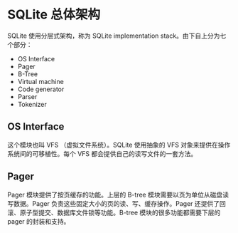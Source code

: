 # SQLite 总体架构

SQLite 使用分层式架构，称为 SQLite implementation stack。由下自上分为七个部分：

+ OS Interface
+ Pager
+ B-Tree
+ Virtual machine
+ Code generator
+ Parser
+ Tokenizer

## OS Interface 

这个模块也叫 VFS （虚拟文件系统）。SQLite 使用抽象的 VFS 对象来提供在操作系统间的可移植性。每个 VFS 都会提供自己的读写文件的一套方法。

## Pager

Pager 模块提供了按页缓存的功能。上层的 B-tree 模块需要以页为单位从磁盘读写数据。Pager 负责这些固定大小的页的读、写、缓存操作。Pager 还提供了回滚、原子型提交、数据库文件锁等功能。B-tree 模块的很多功能都需要下层的 pager 的封装和支持。